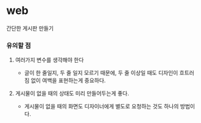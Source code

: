 # web
간단한 게시판 만들기

<h3>유의할 점</h3>

1. 여러가지 변수를 생각해야 한다
    - 글이 한 줄일지, 두 줄 일지 모르기 때문에, 두 줄 이상일 때도 디자인이 흐트러짐 없이 여백을 표현하는게 중요하다.

2. 게시물이 없을 때의 상태도 미리 만들어두는게 좋다.
    - 게시물이 없을 때의 화면도 디자이너에게 별도로 요청하는 것도 하나의 방법이다.

